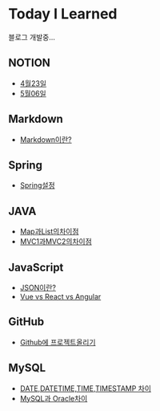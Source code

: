 # Today I Learned
블로그 개발중...

## NOTION
* [4월23일](https://github.com/hanyellding/TIL/blob/main/NOTION/2021-04-23.md)
* [5월06일](https://github.com/hanyellding/TIL/blob/main/NOTION/2021-05-06.md)

## Markdown
* [Markdown이란?](https://github.com/hanyellding/TIL/blob/main/Markdown/Markdown%EC%9D%B4%EB%9E%80.md)

## Spring
* [Spring설정]()

## JAVA
* [Map과List의차이점](https://github.com/hanyellding/TIL/blob/main/JAVA/Map%EA%B3%BCList.md)
* [MVC1과MVC2의차이점](https://github.com/hanyellding/TIL/blob/main/JAVA/MVC1,%20MVC2%20%EC%B0%A8%EC%9D%B4%EC%A0%90.md)

## JavaScript
* [JSON이란?](https://github.com/hanyellding/TIL/blob/main/JavaScript/JSON%EC%9D%B4%EB%9E%80.md)
* [Vue vs React vs Angular]()
## GitHub
* [Github에 프로젝트올리기](https://github.com/hanyellding/TIL/blob/main/Github/Github%EC%97%90%20%ED%94%84%EB%A1%9C%EC%A0%9D%ED%8A%B8%20%EC%98%AC%EB%A6%AC%EA%B8%B0.md)

## MySQL
* [DATE,DATETIME,TIME,TIMESTAMP 차이](https://github.com/hanyellding/TIL/blob/main/MySQL/DATE,%20DATETIME,%20TIME,%20TIMESTAMP%EC%B0%A8%EC%9D%B4.md)
* [MySQL과 Oracle차이](https://github.com/hanyellding/TIL/blob/main/MySQL/MySQL%EA%B3%BC%20Oracle.md)

